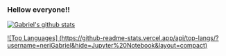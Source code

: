 ### Hellow everyone!!
[![Gabriel's github stats](https://github-readme-stats.vercel.app/api?username=neriGabriel&count_private=true&show_icons=true&theme=dracula)](https://github-readme-stats.vercel.app/api?username=neriGabriel&count_private=true&show_icons=true&theme=dracula)

[![Top Languages] (https://github-readme-stats.vercel.app/api/top-langs/?username=neriGabriel&hide=Jupyter%20Notebook&layout=compact)](https://github-readme-stats.vercel.app/api/top-langs/?username=neriGabriel&hide=Jupyter%20Notebook&layout=compact)
